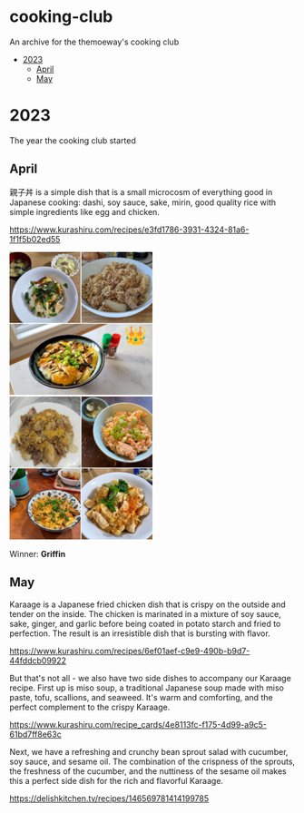 # cooking-club
An archive for the themoeway's cooking club

- [2023](#2023)
  * [April](#april)
  * [May](#may)

# 2023
The year the cooking club started

## April
親子丼 is a simple dish that is a small microcosm of everything good in Japanese cooking: dashi, soy sauce, sake, mirin, good quality rice with simple ingredients like egg and chicken.

https://www.kurashiru.com/recipes/e3fd1786-3931-4324-81a6-1f1f5b02ed55 

<img src="https://github.com/themoeway/cooking-club/blob/main/images/2023-04-1.jpg" width="50%" />
<img src="https://github.com/themoeway/cooking-club/blob/main/images/2023-04-2.jpg" width="50%" />

Winner: **Griffin**

## May

Karaage is a Japanese fried chicken dish that is crispy on the outside and tender on the inside. The chicken is marinated in a mixture of soy sauce, sake, ginger, and garlic before being coated in potato starch and fried to perfection. The result is an irresistible dish that is bursting with flavor.

https://www.kurashiru.com/recipes/6ef01aef-c9e9-490b-b9d7-44fddcb09922

But that's not all - we also have two side dishes to accompany our Karaage recipe. First up is miso soup, a traditional Japanese soup made with miso paste, tofu, scallions, and seaweed. It's warm and comforting, and the perfect complement to the crispy Karaage.

https://www.kurashiru.com/recipe_cards/4e8113fc-f175-4d99-a9c5-61bd7ff8e63c

Next, we have a refreshing and crunchy bean sprout salad with cucumber, soy sauce, and sesame oil. The combination of the crispness of the sprouts, the freshness of the cucumber, and the nuttiness of the sesame oil makes this a perfect side dish for the rich and flavorful Karaage.

https://delishkitchen.tv/recipes/146569781414199785
